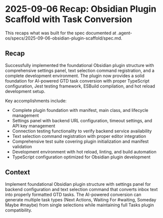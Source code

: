 # 2025-09-06 Recap: Obsidian Plugin Scaffold with Task Conversion

This recaps what was built for the spec documented at .agent-os/specs/2025-09-06-obsidian-plugin-scaffold/spec.md.

## Recap

Successfully implemented the foundational Obsidian plugin structure with comprehensive settings panel, text selection command registration, and a complete development environment. The plugin now provides a solid foundation for AI-powered GTD task conversion with proper TypeScript configuration, Jest testing framework, ESBuild compilation, and hot reload development setup.

Key accomplishments include:
- Complete plugin foundation with manifest, main class, and lifecycle management
- Settings panel with backend URL configuration, timeout settings, and API key management
- Connection testing functionality to verify backend service availability
- Text selection command registration with proper editor integration
- Comprehensive test suite covering plugin initialization and manifest validation
- Development environment with hot reload, linting, and build automation
- TypeScript configuration optimized for Obsidian plugin development

## Context

Implement foundational Obsidian plugin structure with settings panel for backend configuration and text selection command that converts inbox text into properly formatted GTD tasks. The AI-powered conversion can generate multiple task types (Next Actions, Waiting For #waiting, Someday Maybe #maybe) from single selections while maintaining full Tasks plugin compatibility.